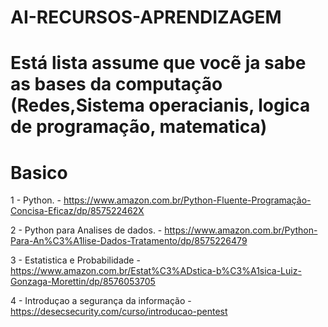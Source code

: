 # AI-RECURSOS-APRENDIZAGEM
# Está lista assume que vocẽ ja sabe as bases da computação (Redes,Sistema operacianis, logica de programação, matematica)


# Basico
  1 - Python. - https://www.amazon.com.br/Python-Fluente-Programação-Concisa-Eficaz/dp/857522462X
  
  2 - Python para Analises de dados. - https://www.amazon.com.br/Python-Para-An%C3%A1lise-Dados-Tratamento/dp/8575226479
  
  3 - Estatistica e Probabilidade - https://www.amazon.com.br/Estat%C3%ADstica-b%C3%A1sica-Luiz-Gonzaga-Morettin/dp/8576053705

  4 - Introduçao a segurança da informação - https://desecsecurity.com/curso/introducao-pentest
